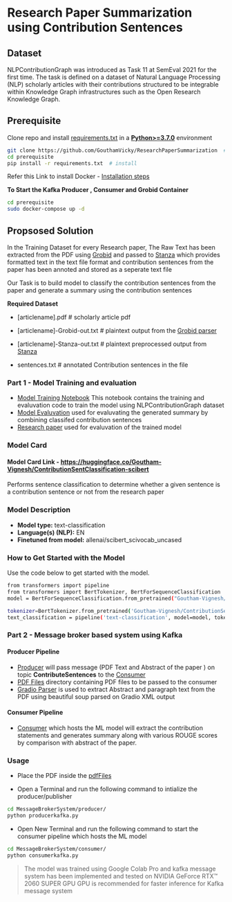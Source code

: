 # Research Paper Summarization using Contribution Sentences

## Dataset

NLPContributionGraph was introduced as Task 11 at SemEval 2021 for the first time. The task is defined on a dataset of Natural Language Processing (NLP) scholarly articles with their contributions structured to be integrable within Knowledge Graph infrastructures such as the Open Research Knowledge Graph. 

## Prerequisite

Clone repo and install [requirements.txt]([https://github.com/GouthamVicky/ResearchPaperSummarization/blob/main/prerequisite/requirements.txt](https://github.com/GouthamVicky/ResearchPaperSummarization/blob/main/prerequisite/requirements.txt)) in a
[**Python>=3.7.0**](https://www.python.org/) environment

```bash
git clone https://github.com/GouthamVicky/ResearchPaperSummarization  # clone
cd prerequisite
pip install -r requirements.txt  # install
```
Refer this Link to install Docker - [Installation steps](https://linuxize.com/post/how-to-install-and-use-docker-compose-on-ubuntu-20-04/) 

**To Start the Kafka Producer , Consumer and Grobid Container**

```bash
cd prerequisite
sudo docker-compose up -d
```
## Propsosed Solution

In the Training Dataset for every Research paper, The Raw Text has been extracted from the PDF using [Grobid](https://github.com/kermitt2/grobid) and passed to [Stanza](https://github.com/stanfordnlp/stanza) which provides formatted text in the text file format and contribution sentences from the paper has been annoted and stored as a seperate text file


Our Task is to build model to classify the contribution sentences from the paper and generate a summary using the contribution sentences


**Required Dataset**

  - [articlename].pdf                      # scholarly article pdf
       
  - [articlename]-Grobid-out.txt           # plaintext output from the [Grobid parser](https://github.com/kermitt2/grobid)
       
  - [articlename]-Stanza-out.txt           # plaintext preprocessed output from [Stanza](https://github.com/stanfordnlp/stanza)
         
  - sentences.txt                          # annotated Contribution sentences in the file


### **Part 1 - Model Training and evaluation**
  - [Model Training Notebook](https://github.com/GouthamVicky/ResearchPaperSummarization/blob/main/Notebooks/ContribSentenceTraining.ipynb) This notebook contains the training and evaluvation code to train the model using NLPContributionGraph dataset
  - [Model Evaluvation](https://github.com/GouthamVicky/ResearchPaperSummarization/blob/main/Notebooks/ContribSenEvaluvation.ipynb) used for evaluvating the generated summary by combining classifed contribution sentences
  - [Research paper](https://aclanthology.org/P19-1106/) used for evaluvation of the trained model

### Model Card

#### Model Card Link - https://huggingface.co/Goutham-Vignesh/ContributionSentClassification-scibert

Performs sentence classification to determine whether a given sentence is a contribution sentence or not from the research paper

### Model Description

- **Model type:** text-classification
- **Language(s) (NLP):** EN
- **Finetuned from model:** allenai/scibert_scivocab_uncased


### How to Get Started with the Model

Use the code below to get started with the model.
```bash
from transformers import pipeline
from transformers import BertTokenizer, BertForSequenceClassification
model = BertForSequenceClassification.from_pretrained("Goutham-Vignesh/ContributionSentClassification-scibert")

tokenizer=BertTokenizer.from_pretrained('Goutham-Vignesh/ContributionSentClassification-scibert')
text_classification = pipeline('text-classification', model=model, tokenizer=tokenizer)
```


### **Part 2 - Message broker based system using Kafka**
#### Producer Pipeline

  - [Producer](https://github.com/GouthamVicky/ResearchPaperSummarization/blob/main/MessageBrokerSystem/producer/producerkafka.py) will pass message (PDF Text and Abstract of the paper ) on topic **ContributeSentences** to the [Consumer](https://github.com/GouthamVicky/ResearchPaperSummarization/blob/main/MessageBrokerSystem/consumer/consumerkafka.py)
  - [PDF Files](https://github.com/GouthamVicky/ResearchPaperSummarization/tree/main/MessageBrokerSystem/producer/pdfFiles) directory containing PDF files to be passed to the consumer
  - [Gradio Parser](https://github.com/GouthamVicky/ResearchPaperSummarization/blob/main/MessageBrokerSystem/producer/grobidparser.py) is used to extract Abstract and paragraph text from the PDF using beautiful soup parsed on Gradio XML output

#### Consumer Pipeline

  - [Consumer](https://github.com/GouthamVicky/ResearchPaperSummarization/blob/main/MessageBrokerSystem/consumer/consumerkafka.py) which hosts the ML model will extract the contribution statements and generates summary along with various ROUGE scores by comparison with abstract of the paper.


### **Usage**

   - Place the PDF inside the [pdfFiles](https://github.com/GouthamVicky/ResearchPaperSummarization/tree/main/MessageBrokerSystem/producer/pdfFiles)

   - Open a Terminal and run the following command to intialize the producer/publisher
```bash
cd MessageBrokerSystem/producer/
python producerkafka.py
```

   - Open New Terminal and run the following command to start the consumer pipeline which hosts the ML model
```bash
cd MessageBrokerSystem/consumer/
python consumerkafka.py
```

> The model was trained using Google Colab Pro and kafka message system has been implemented and tested on NVIDIA GeForce RTX™ 2060 SUPER GPU
> GPU is recommended for faster inference for Kafka message system

